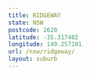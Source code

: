 ```yaml
---
title: RIDGEWAY
state: NSW
postcode: 2620
latitude: -35.317402
longitude: 149.257101
url: /nsw/ridgeway/
layout: suburb
---
```

